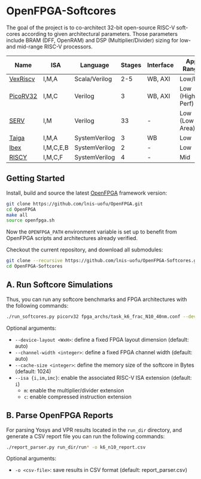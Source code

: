 # OpenFPGA-Softcores

The goal of the project is to co-architect 32-bit open-source RISC-V soft-cores according to given architectural parameters.
Those parameters include BRAM (DFF, OpenRAM) and DSP (Multiplier/Divider) sizing for low- and mid-range RISC-V processors.

<div align="center">

| **Name**                                             | **ISA**   | **Language**  | **Stages** | **Interface** | **App Range**   |
|------------------------------------------------------|-----------|---------------|------------|---------------|-----------------|
| [VexRiscv](https://github.com/SpinalHDL/VexRiscv)    | I,M,A     | Scala/Verilog | 2-5        | WB, AXI       | Low/Mid         |
| [PicoRV32](https://github.com/YosysHQ/picorv32)      | I,M,C     | Verilog       | 3          | WB, AXI       | Low (High-Perf) |
| [SERV](https://github.com/olofk/serv)                | I,M       | Verilog       | 33         | -             | Low (Low-Area)  |
| [Taiga](https://gitlab.com/sfu-rcl/Taiga)            | I,M,A     | SystemVerilog | 3          | WB            | Low             |
| [Ibex](https://github.com/lowRISC/ibex)              | I,M,C,E,B | SystemVerilog | 2          | -             | Low             |
| [RISCY](https://github.com/pulp-platform/pulpissimo) | I,M,C,F   | SystemVerilog | 4          | -             | Mid             |

</div>

## Getting Started

Install, build and source the latest [OpenFPGA](https://github.com/lnis-uofu/OpenFPGA) framework version:
```bash
git clone https://github.com/lnis-uofu/OpenFPGA.git
cd OpenFPGA
make all
source openfpga.sh
```

Now the `OPENFPGA_PATH` environment variable is set up to benefit from OpenFPGA scripts and architectures already verified.

Checkout the current repository, and download all submodules:
```bash
git clone --recursive https://github.com/lnis-uofu/OpenFPGA-Softcores.git
cd OpenFPGA-Softcores
```

## A. Run Softcore Simulations

Thus, you can run any softcore benchmarks and FPGA architectures with the following commands:
```bash
./run_softcores.py picorv32 fpga_archs/task_k6_frac_N10_40nm.conf --device-layout 40x40 --channel-width 150 --cache-size 2048
```

Optional arguments:
- `--device-layout <WxH>`: define a fixed FPGA layout dimension (default: auto)
- `--channel-width <integer>`: define a fixed FPGA channel width (default: auto)
- `--cache-size <integer>`: define the memory size of the softcore in Bytes (default: 1024)
- `--isa {i,im,imc}`: enable the associated RISC-V ISA extension (default: `i`)
  - `m`: enable the multiplier/divider extension
  - `c`: enable compressed instruction extension

## B. Parse OpenFPGA Reports

For parsing Yosys and VPR results located in the `run_dir` directory, and generate a CSV report file you can run the following commands:
```bash
./report_parser.py run_dir/run* -o k6_n10_report.csv
```

Optional arguments:
- `-o <csv-file>`: save results in CSV format (default: report_parser.csv)


